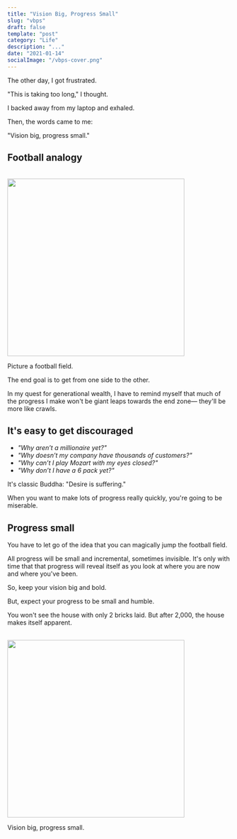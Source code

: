 ```yaml
---
title: "Vision Big, Progress Small"
slug: "vbps"
draft: false
template: "post"
category: "Life"
description: "..."
date: "2021-01-14"
socialImage: "/vbps-cover.png"
---
```


The other day, I got frustrated.

"This is taking too long," I thought.

I backed away from my laptop and exhaled.

Then, the words came to me:

"Vision big, progress small."

## Football analogy

<br />
<img src="/ffield.jpeg" alt="" border="0" width="400">

<br />

Picture a football field.

The end goal is to get from one side to the other.

In my quest for generational wealth, I have to remind myself that much of the progress I make won't be giant leaps towards the end zone— they'll be more like crawls.

## It's easy to get discouraged

- _"Why aren’t a millionaire yet?"_
- _"Why doesn’t my company have thousands of customers?"_
- _"Why can’t I play Mozart with my eyes closed?"_
- _"Why don’t I have a 6 pack yet?"_

It's classic Buddha: "Desire is suffering."

When you want to make lots of progress really quickly, you're going to be miserable.

## Progress small

You have to let go of the idea that you can magically jump the football field.

All progress will be small and incremental, sometimes invisible. It's only with time that that progress will reveal itself as you look at where you are now and where you've been.

So, keep your vision big and bold.

But, expect your progress to be small and humble.

You won't see the house with only 2 bricks laid. But after 2,000, the house makes itself apparent.

<br />
<img src="/bricks2-nobg.png" alt="" border="0" width="400">

<br />

Vision big, progress small.

<br />
